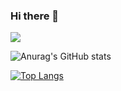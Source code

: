 ### Hi there 👋
<img src="https://capsule-render.vercel.app/api?type=waving&color=auto&height=200&section=header&text=Hi!&fontSize=90" />

![Anurag's GitHub stats](https://github-readme-stats.vercel.app/api?username=dbxxrud&show_icons=true&theme=radical)

[![Top Langs](https://github-readme-stats.vercel.app/api/top-langs/?username=dbxxrud&layout=compact)](https://github.com/dbxxrud/github-readme-stats)
